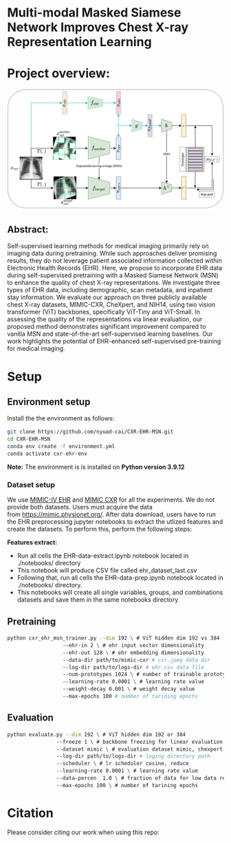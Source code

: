 # Multi-modal Masked Siamese Network Improves Chest X-ray Representation Learning

# Project overview:

![image info](./Assets/msn.png)

## Abstract:

Self-supervised learning methods for medical imaging primarily rely on imaging data during pretraining. While such approaches deliver promising results, they  do not leverage patient associated information collected within Electronic Health Records (EHR). Here, we propose to incorporate EHR data during self-supervised pretraining with a Masked Siamese Network (MSN) to enhance the quality of chest X-ray representations. We investigate three types of EHR data, including demographic, scan metadata, and inpatient stay information. We evaluate our approach on three publicly available chest X-ray datasets, MIMIC-CXR, CheXpert, and NIH14, using two vision transformer (ViT) backbones, specifically ViT-Tiny and ViT-Small. In assessing the quality of the representations via linear evaluation, our proposed method demonstrates significant improvement compared to vanilla MSN and state-of-the-art self-supervised learning baselines. Our work highlights the potential of EHR-enhanced self-supervised pre-training for medical imaging.

# Setup

## Environment setup

Install the the environment as follows: 

```bash
git clone https://github.com/nyuad-cai/CXR-EHR-MSN.git
cd CXR-EHR-MSN
conda env create -f environment.yml
conda activate cxr-ehr-env
```

**Note:** The environment is is installed on **Python version 3.9.12**

### Dataset setup

We use [MIMIC-IV EHR](https://physionet.org/content/mimiciv/1.0/) and [MIMIC CXR](https://physionet.org/content/mimic-cxr-jpg/2.0.0/) for all the experiments. We do not provide both datasets. Users must acquire the data from https://mimic.physionet.org/. After data download, users have to run the EHR preprocessing jupyter notebooks to extract the utlized features and create the datasets. To perform this, perform the following steps:

**Features extract:**

- Run all cells the EHR-data-extract.ipynb notebook located in ./notebooks/ directory
- This notebook will produce CSV file called  ehr_dataset_last.csv
- Following that, run all cells the EHR-data-prep.ipynb notebook located in ./notebooks/ directory.
- This notebooks will create all single variables, groups, and combinations datasets and save them in the same notebooks directory

## Pretraining

```bash
python cxr_ehr_msn_trainer.py --dim 192 \ # ViT hidden dim 192 vs 384
			      --ehr-in 2 \ # ehr input vector dimensionality
			      --ehr-out 128 \ # ehr embedding dimensionality
			      --data-dir path/to/mimic-cxr # cxr.jpeg data dir
			      --log-dir path/to/logs-dir # ehr.csv data file
			      --num-prototypes 1024 \ # number of trainable prototypes
			      --learning-rate 0.0001 \ # learning rate value
			      --weight-decay 0.001 \ # weight decay value
			      --max-epochs 100 # number of tarining epochs
```

## Evaluation

```bash
python evaluate.py --dim 192 \ # ViT hidden dim 192 or 384 
			    --freeze 1 \ # backbone freezing for linear evaluation 1 vs 0
	     		--dataset mimic \ # evaluation dataset mimic, chexpert, nih
			    --log-dir path/to/logs-dir # loging directory path
			    --scheduler \ # lr scheduler cosine, reduce
			    --learning-rate 0.0001 \ # learning rate value
			    --data-percen  1.0 \ # fraction of data for low data regimes 
             	--max-epochs 100 \ # number of tarining epochs
```

# Citation

Please consider citing our work when using this repo:
